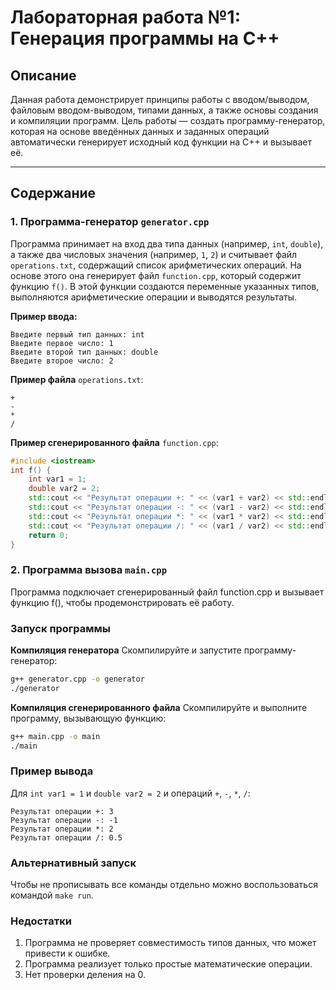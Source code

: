 # Лабораторная работа №1: Генерация программы на C++

## Описание

Данная работа демонстрирует принципы работы с вводом/выводом, файловым вводом-выводом, типами данных, а также основы создания и компиляции программ. Цель работы — создать программу-генератор, которая на основе введённых данных и заданных операций автоматически генерирует исходный код функции на C++ и вызывает её.

---

## Содержание

### 1. Программа-генератор `generator.cpp`

Программа принимает на вход два типа данных (например, `int`, `double`), а также два числовых значения (например, `1`, `2`) и считывает файл `operations.txt`, содержащий список арифметических операций. На основе этого она генерирует файл `function.cpp`, который содержит функцию `f()`. В этой функции создаются переменные указанных типов, выполняются арифметические операции и выводятся результаты.

**Пример ввода:**

```plaintext
Введите первый тип данных: int
Введите первое число: 1
Введите второй тип данных: double
Введите второе число: 2
```

**Пример файла** `operations.txt`:

```plaintext
+
-
*
/
```

**Пример сгенерированного файла** `function.cpp`:

```cpp
#include <iostream>
int f() {
    int var1 = 1;
    double var2 = 2;
    std::cout << "Результат операции +: " << (var1 + var2) << std::endl;
    std::cout << "Результат операции -: " << (var1 - var2) << std::endl;
    std::cout << "Результат операции *: " << (var1 * var2) << std::endl;
    std::cout << "Результат операции /: " << (var1 / var2) << std::endl;
    return 0;
}
```

### 2. Программа вызова `main.cpp`

Программа подключает сгенерированный файл function.cpp и вызывает функцию f(), чтобы продемонстрировать её работу.

### Запуск программы

**Компиляция генератора**
Скомпилируйте и запустите программу-генератор:

```bash
g++ generator.cpp -o generator
./generator
```

**Компиляция сгенерированного файла**
Скомпилируйте и выполните программу, вызывающую функцию:

```bash
g++ main.cpp -o main
./main
```

### Пример вывода

Для `int var1 = 1` и `double var2 = 2` и операций `+`, `-`, `*`, `/`:

```plaintext
Результат операции +: 3
Результат операции -: -1
Результат операции *: 2
Результат операции /: 0.5
```

### Альтернативный запуск

Чтобы не прописывать все команды отдельно можно воспользоваться командой `make run`.

### Недостатки

1. Программа не проверяет совместимость типов данных, что может привести к ошибке.
2. Программа реализует только простые математические операции.
3. Нет проверки деления на 0.
